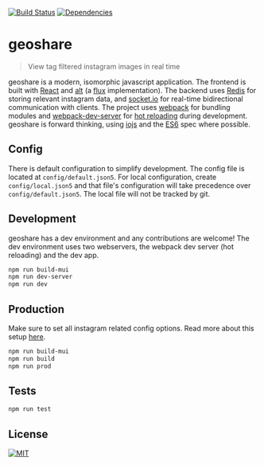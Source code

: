 [![Build Status](https://travis-ci.org/troutowicz/geoshare.svg)](https://travis-ci.org/troutowicz/geoshare) [![Dependencies](https://david-dm.org/troutowicz/geoshare.svg)](https://david-dm.org/troutowicz/geoshare)

# geoshare
> View tag filtered instagram images in real time

geoshare is a modern, isomorphic javascript application. The frontend is built with [React](https://facebook.github.io/react/) and [alt](http://goatslacker.github.io/alt/) (a [flux](https://facebook.github.io/flux/) implementation). The backend uses [Redis](http://redis.io/) for storing relevant instagram data, and [socket.io](http://socket.io/) for real-time bidirectional communication with clients. The project uses [webpack](http://webpack.github.io/) for bundling modules and [webpack-dev-server](http://webpack.github.io/docs/webpack-dev-server.html) for [hot reloading](http://gaearon.github.io/react-hot-loader/) during development. geoshare is forward thinking, using [iojs](https://iojs.org) and the [ES6](https://github.com/lukehoban/es6features) spec where possible.

## Config
There is default configuration to simplify development. The config file is located at `config/default.json5`. For local configuration, create `config/local.json5` and that file's configuration will take precedence over `config/default.json5`. The local file will not be tracked by git.

## Development
geoshare has a dev environment and any contributions are welcome! The dev environment uses two webservers, the webpack dev server (hot reloading) and the dev app.

```sh
npm run build-mui
npm run dev-server
npm run dev
```

## Production
Make sure to set all instagram related config options. Read more about this setup [here](https://instagram.com/developer/realtime/).

```sh
npm run build-mui
npm run build
npm run prod
```

## Tests
```sh
npm run test
```

## License

[![MIT](https://img.shields.io/badge/license-MIT-blue.svg)](http://troutowicz.mit-license.org)
